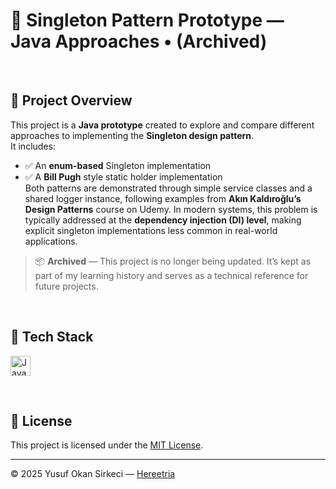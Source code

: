 # 🧩 Singleton Pattern Prototype — Java Approaches • (Archived)

<br>

## 📌 Project Overview

This project is a **Java prototype** created to explore and compare different approaches to implementing the **Singleton design pattern**.  
It includes:
- ✅ An **enum-based** Singleton implementation  
- ✅ A **Bill Pugh** style static holder implementation  
Both patterns are demonstrated through simple service classes and a shared logger instance, following examples from **Akın Kaldıroğlu’s Design Patterns** course on Udemy.
In modern systems, this problem is typically addressed at the **dependency injection (DI) level**, making explicit singleton implementations less common in real-world applications.  
> 📦 **Archived** — This project is no longer being updated. It’s kept as part of my learning history and serves as a technical reference for future projects.

<br>

## 🧰 Tech Stack

<p>
  <img src="https://img.shields.io/badge/Java-ED8B00?style=for-the-badge&logo=openjdk&logoColor=white" alt="Java Badge" height="32" />
</p>

<br>

## 📜 License
This project is licensed under the [MIT License](./LICENSE).

---

© 2025 Yusuf Okan Sirkeci — [Hereetria](https://github.com/Hereetria)

